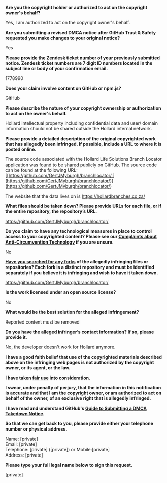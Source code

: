 **Are you the copyright holder or authorized to act on the copyright owner's behalf?**

Yes, I am authorized to act on the copyright owner's behalf.

**Are you submitting a revised DMCA notice after GitHub Trust & Safety requested you make changes to your original notice?**

Yes

**Please provide the Zendesk ticket number of your previously submitted notice. Zendesk ticket numbers are 7 digit ID numbers located in the subject line or body of your confirmation email.**

1778990

**Does your claim involve content on GitHub or npm.js?**

GitHub

**Please describe the nature of your copyright ownership or authorization to act on the owner's behalf.**

Hollard intellectual property including confidential data and user/ domain information should not be shared outside the Hollard internal network.

**Please provide a detailed description of the original copyrighted work that has allegedly been infringed. If possible, include a URL to where it is posted online.**

The source code associated with the Hollard Life Solutions Branch Locator application was found to be shared publicly on GitHub. The source code can be found at the following URL:
[[[https://github.com/GertJMyburgh/branchlocator/ ](https://github.com/GertJMyburgh/branchlocator/)](https://github.com/GertJMyburgh/branchlocator/)](https://github.com/GertJMyburgh/branchlocator/)

The website that the data lives on is https://hollardbranches.co.za/

**What files should be taken down? Please provide URLs for each file, or if the entire repository, the repository’s URL.**

https://github.com/GertJMyburgh/branchlocator/

**Do you claim to have any technological measures in place to control access to your copyrighted content? Please see our <a href="https://docs.github.com/articles/guide-to-submitting-a-dmca-takedown-notice#complaints-about-anti-circumvention-technology">Complaints about Anti-Circumvention Technology</a> if you are unsure.**

No

**<a href="https://docs.github.com/articles/dmca-takedown-policy#b-what-about-forks-or-whats-a-fork">Have you searched for any forks</a> of the allegedly infringing files or repositories? Each fork is a distinct repository and must be identified separately if you believe it is infringing and wish to have it taken down.**

https://github.com/GertJMyburgh/branchlocator/

**Is the work licensed under an open source license?**

No

**What would be the best solution for the alleged infringement?**

Reported content must be removed

**Do you have the alleged infringer’s contact information? If so, please provide it.**

No, the developer doesn't work for Hollard anymore.

**I have a good faith belief that use of the copyrighted materials described above on the infringing web pages is not authorized by the copyright owner, or its agent, or the law.**

**I have taken <a href="https://www.lumendatabase.org/topics/22">fair use</a> into consideration.**

**I swear, under penalty of perjury, that the information in this notification is accurate and that I am the copyright owner, or am authorized to act on behalf of the owner, of an exclusive right that is allegedly infringed.**

**I have read and understand GitHub's <a href="https://docs.github.com/articles/guide-to-submitting-a-dmca-takedown-notice/">Guide to Submitting a DMCA Takedown Notice</a>.**

**So that we can get back to you, please provide either your telephone number or physical address.**

Name: [private]  
Email: [private]  
Telephone: [private] ([private]) or Mobile:[private]  
Address: [private]  

**Please type your full legal name below to sign this request.**

[private]  
